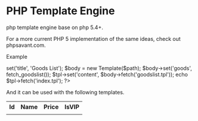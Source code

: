 # PHP Template Engine

php template engine base on php 5.4+.

For a more current PHP 5 implementation of the same ideas, check out phpsavant.com.

Example

<?php
$path = '/path/to/templates/';

tpl = new Template($path);
$tpl->set('title', 'Goods List');
$body = new Template($path);
$body->set('goods', fetch_goodslist());
$tpl->set('content', $body->fetch('goodslist.tpl'));
echo $tpl->fetch('index.tpl');
?>
And it can be used with the following templates.

<!-- goodslist.tpl -->
<table>
    <tr>
        <th>Id</th>
        <th>Name</th>
        <th>Price</th>
        <th>IsVIP</th>
    </tr>
    <? foreach($goodslist as $item): ?>
    <tr>
        <td align="center"><?=$item['id'];?></td>
        <td><a href="goods/<?=$item['id'];?>"><?=$item['name'];?></a></td>
         <td><?=$item['price'];?></td>
        <td align="center"><?=($item['vip'] ? 'VIP' : '');?></td>
    </tr>
    <? endforeach; ?>
</table>

<!-- index.tpl -->

<html>
    <head>
        <title><?=$title;?></title>
    </head>
    <body>
        <h2><?=$title;?></h2>
        <?=$content;?>
    </body>
</html>
